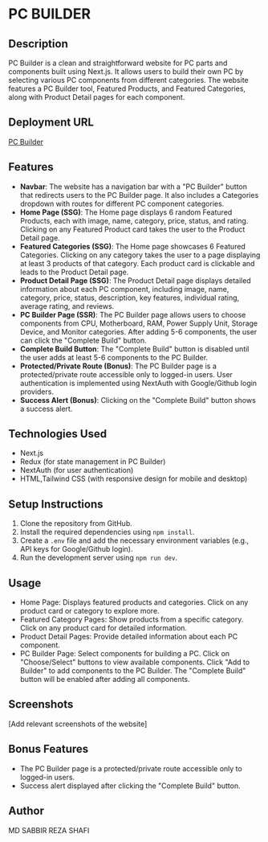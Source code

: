 # PC BUILDER

## Description
PC Builder is a clean and straightforward website for PC parts and components built using Next.js. It allows users to build their own PC by selecting various PC components from different categories. The website features a PC Builder tool, Featured Products, and Featured Categories, along with Product Detail pages for each component.

## Deployment URL
[PC Builder](https://pc-builder-six.vercel.app)

## Features
- **Navbar**: The website has a navigation bar with a "PC Builder" button that redirects users to the PC Builder page. It also includes a Categories dropdown with routes for different PC component categories.
- **Home Page (SSG)**: The Home page displays 6 random Featured Products, each with image, name, category, price, status, and rating. Clicking on any Featured Product card takes the user to the Product Detail page.
- **Featured Categories (SSG)**: The Home page showcases 6 Featured Categories. Clicking on any category takes the user to a page displaying at least 3 products of that category. Each product card is clickable and leads to the Product Detail page.
- **Product Detail Page (SSG)**: The Product Detail page displays detailed information about each PC component, including image, name, category, price, status, description, key features, individual rating, average rating, and reviews.
- **PC Builder Page (SSR)**: The PC Builder page allows users to choose components from CPU, Motherboard, RAM, Power Supply Unit, Storage Device, and Monitor categories. After adding 5-6 components, the user can click the "Complete Build" button.
- **Complete Build Button**: The "Complete Build" button is disabled until the user adds at least 5-6 components to the PC Builder.
- **Protected/Private Route (Bonus)**: The PC Builder page is a protected/private route accessible only to logged-in users. User authentication is implemented using NextAuth with Google/Github login providers.
- **Success Alert (Bonus)**: Clicking on the "Complete Build" button shows a success alert.

## Technologies Used
- Next.js
- Redux (for state management in PC Builder)
- NextAuth (for user authentication)
- HTML,Tailwind CSS (with responsive design for mobile and desktop)

## Setup Instructions
1. Clone the repository from GitHub.
2. Install the required dependencies using `npm install`.
3. Create a `.env` file and add the necessary environment variables (e.g., API keys for Google/Github login).
4. Run the development server using `npm run dev`.

## Usage
- Home Page: Displays featured products and categories. Click on any product card or category to explore more.
- Featured Category Pages: Show products from a specific category. Click on any product card for detailed information.
- Product Detail Pages: Provide detailed information about each PC component.
- PC Builder Page: Select components for building a PC. Click on "Choose/Select" buttons to view available components. Click "Add to Builder" to add components to the PC Builder. The "Complete Build" button will be enabled after adding all components.

## Screenshots
[Add relevant screenshots of the website]

## Bonus Features
- The PC Builder page is a protected/private route accessible only to logged-in users.
- Success alert displayed after clicking the "Complete Build" button.

## Author
MD SABBIR REZA SHAFI

